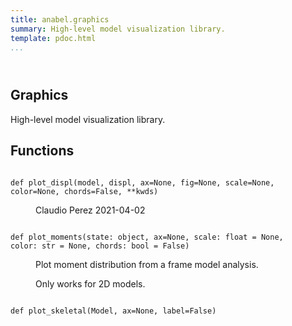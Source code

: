 ```yaml
---
title: anabel.graphics
summary: High-level model visualization library.
template: pdoc.html
...
```

<main>
<header>
<!-- <h1 class="title">Module <code>anabel.graphics</code></h1> -->
</header>
<section id="section-intro">
<h1 id="graphics">Graphics</h1>
<p>High-level model visualization library.</p>
</section>
<section>
</section>
<section>
</section>
<section>
<h2 class="section-title" id="header-functions">Functions</h2>
<dl>
<dt id="anabel.graphics.plot_displ"><code class="sourceCode hljs python name flex">
<span>def <span class="ident">plot_displ</span></span>(<span>model, displ, ax=None, fig=None, scale=None, color=None, chords=False, **kwds)</span>
</code></dt>
<dd>
<div class="desc"><p>Claudio Perez 2021-04-02</p>
</div>
</dd>
<dt id="anabel.graphics.plot_moments"><code class="sourceCode hljs python name flex">
<span>def <span class="ident">plot_moments</span></span>(<span>state: object, ax=None, scale: float = None, color: str = None, chords: bool = False)</span>
</code></dt>
<dd>
<div class="desc"><p>Plot moment distribution from a frame model analysis.</p>
<p>Only works for 2D models.</p>
</div>
</dd>
<dt id="anabel.graphics.plot_skeletal"><code class="sourceCode hljs python name flex">
<span>def <span class="ident">plot_skeletal</span></span>(<span>Model, ax=None, label=False)</span>
</code></dt>
<dd>
<div class="desc">
</div>
</dd>
</dl>
</section>
<section>
</section>
</main>